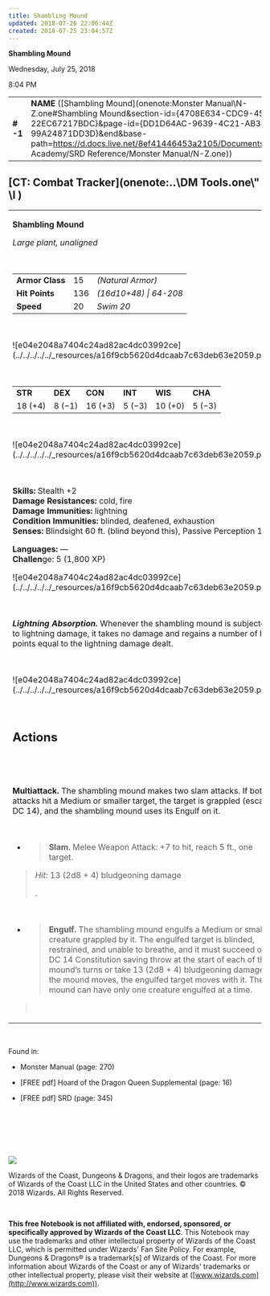 ```yaml
---
title: Shambling Mound
updated: 2018-07-26 22:06:44Z
created: 2018-07-25 23:04:57Z
---
```


**Shambling Mound**

Wednesday, July 25, 2018

8:04 PM

|           |                                                                                                                                                                                                                                                                                                        |        |         |         |     |       |         |
|-----------|--------------------------------------------------------------------------------------------------------------------------------------------------------------------------------------------------------------------------------------------------------------------------------------------------------|--------|---------|---------|-----|-------|---------|
| **\# -1** | **NAME** ([Shambling Mound](onenote:Monster Manual\\N-Z.one#Shambling Mound&section-id={4708E634-CDC9-45E3-91B3-22EC67217BDC}&page-id={DD1D64AC-9639-4C21-AB33-99A24871DD3D}&end&base-path=https://d.docs.live.net/8ef41446453a2105/Documents/Adventure Academy/SRD Reference/Monster Manual/N-Z.one)) | **15** | **136** | **136** | \-  | Notes | 1800 XP |

## [CT: Combat Tracker](onenote:..\\DM Tools.one\\" \l )

<table><tbody><tr class="odd"><td><p><strong>Shambling Mound</strong></p><p><em>Large plant, unaligned</em></p><p> </p><table><tbody><tr class="odd"><td><strong>Armor Class</strong></td><td>15</td><td><em>(Natural Armor)</em></td></tr><tr class="even"><td><strong>Hit Points</strong></td><td>136</td><td><em>(16d10+48) | 64-208</em></td></tr><tr class="odd"><td><strong>Speed</strong></td><td>20</td><td><em>Swim 20</em></td></tr></tbody></table><p> </p><p>![e04e2048a7404c24ad82ac4dc03992ce](../../../../../_resources/a16f9cb5620d4dcaab7c63deb63e2059.png)</p><p> </p><table><tbody><tr class="odd"><td><strong>STR</strong></td><td><strong>DEX</strong></td><td><strong>CON</strong></td><td><strong>INT</strong></td><td><strong>WIS</strong></td><td><strong>CHA</strong></td></tr><tr class="even"><td>18 (+4)</td><td>8 (−1)</td><td>16 (+3)</td><td>5 (−3)</td><td>10 (+0)</td><td>5 (−3)</td></tr></tbody></table><p> </p><p>![e04e2048a7404c24ad82ac4dc03992ce](../../../../../_resources/a16f9cb5620d4dcaab7c63deb63e2059.png)</p><p> </p><p><strong>Skills:</strong> Stealth +2<br />
<strong>Damage Resistances:</strong> cold, fire<br />
<strong>Damage Immunities:</strong> lightning<br />
<strong>Condition Immunities:</strong> blinded, deafened, exhaustion<br />
<strong>Senses:</strong> Blindsight 60 ft. (blind beyond this), Passive Perception 10</p><p><strong>Languages:</strong> —<br />
<strong>Challen</strong>ge: 5 (1,800 XP)</p><p>![e04e2048a7404c24ad82ac4dc03992ce](../../../../../_resources/a16f9cb5620d4dcaab7c63deb63e2059.png)</p><p> </p><p><em><strong>Lightning Absorption.</strong></em> Whenever the shambling mound is subjected to lightning damage, it takes no damage and regains a number of hit points equal to the lightning damage dealt.</p><p> </p><p>![e04e2048a7404c24ad82ac4dc03992ce](../../../../../_resources/a16f9cb5620d4dcaab7c63deb63e2059.png)</p><p> </p><h2 id="actions"><strong>Actions</strong></h2><h2 id="section"> </h2><p><strong>Multiattack.</strong> The shambling mound makes two slam attacks. If both attacks hit a Medium or smaller target, the target is grappled (escape DC 14), and the shambling mound uses its Engulf on it.</p><p> </p><ul><li><blockquote><p><strong>Slam.</strong> Melee Weapon Attack: +7 to hit, reach 5 ft., one target.</p></blockquote></li></ul><blockquote><p><em>Hit:</em> 13 (2d8 + 4) bludgeoning damage</p><p>.</p></blockquote><p> </p><ul><li><blockquote><p><strong>Engulf.</strong> The shambling mound engulfs a Medium or smaller creature grappled by it. The engulfed target is blinded, restrained, and unable to breathe, and it must succeed on a DC 14 Constitution saving throw at the start of each of the mound’s turns or take 13 (2d8 + 4) bludgeoning damage. If the mound moves, the engulfed target moves with it. The mound can have only one creature engulfed at a time.</p></blockquote></li></ul><blockquote><p> </p></blockquote></td></tr></tbody></table>

 

Found in:

-   Monster Manual (page: 270)

-   \[FREE pdf\] Hoard of the Dragon Queen Supplemental (page: 16)

-   \[FREE pdf\] SRD (page: 345)

 

 

 

![](tmp\media\image2.png)

Wizards of the Coast, Dungeons & Dragons, and their logos are trademarks of Wizards of the Coast LLC in the United States and other countries. © 2018 Wizards. All Rights Reserved.

 

**This free Notebook is not affiliated with, endorsed, sponsored, or specifically approved by Wizards of the Coast LLC**. This Notebook may use the trademarks and other intellectual property of Wizards of the Coast LLC, which is permitted under Wizards' Fan Site Policy. For example, Dungeons & Dragons® is a trademark\[s\] of Wizards of the Coast. For more information about Wizards of the Coast or any of Wizards' trademarks or other intellectual property, please visit their website at ([www.wizards.com](http://www.wizards.com)).
